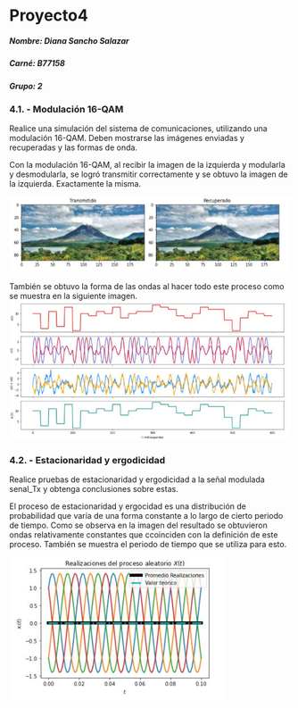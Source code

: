 # Proyecto4
##### Nombre: Diana Sancho Salazar
##### Carné: B77158
##### Grupo: 2

### 4.1. - Modulación 16-QAM
Realice una simulación del sistema de comunicaciones, utilizando una modulación 16-QAM. Deben mostrarse las imágenes enviadas y recuperadas y las formas de onda.

Con la modulación 16-QAM, al recibir la imagen de la izquierda y modularla y desmodularla, se logró transmitir correctamente y se obtuvo la imagen de la izquierda. Exactamente la misma.

![Imagen transmitida e imagen recuperada](imagenes/imagenrecuperada.JPG)

También se obtuvo la forma de las ondas al hacer todo este proceso como se muestra en la siguiente imagen.
![Ondas](imagenes/grafica1.JPG)

### 4.2. - Estacionaridad y ergodicidad
Realice pruebas de estacionaridad y ergodicidad a la señal modulada senal_Tx y obtenga conclusiones sobre estas.

El proceso de estacionaridad y ergocidad es una distribución de probabilidad que varía de una forma constante a lo largo de cierto periodo de tiempo. Como se observa en la imagen del resultado se obtuvieron ondas relativamente constantes que ccoinciden con la definición de este proceso. También se muestra el periodo de tiempo que se utiliza para esto.

![Ondas](imagenes/grafica2.JPG)



